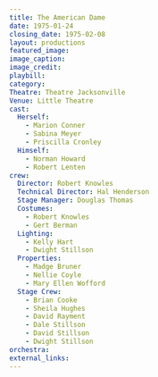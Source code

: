 ```yaml
---
title: The American Dame
date: 1975-01-24
closing_date: 1975-02-08
layout: productions
featured_image: 
image_caption:
image_credit:
playbill: 
category: 
Theatre: Theatre Jacksonville
Venue: Little Theatre
cast:
  Herself:
    - Marion Conner
    - Sabina Meyer
    - Priscilla Cronley
  Himself:
    - Norman Howard
    - Robert Lenten
crew: 
  Director: Robert Knowles
  Technical Director: Hal Henderson
  Stage Manager: Douglas Thomas
  Costumes:
    - Robert Knowles
    - Gert Berman
  Lighting:
    - Kelly Hart
    - Dwight Stillson
  Properties:
    - Madge Bruner
    - Nellie Coyle
    - Mary Ellen Wofford
  Stage Crew:
    - Brian Cooke
    - Sheila Hughes
    - David Rayment
    - Dale Stillson
    - David Stillson
    - Dwight Stillson
orchestra:
external_links:
---
```


